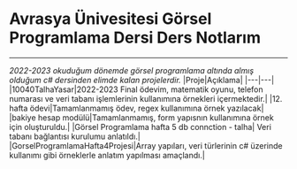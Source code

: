 # Avrasya Ünivesitesi Görsel Programlama Dersi Ders Notlarım
---
_2022-2023 okuduğum dönemde görsel programlama altında almış olduğum c# dersinden elimde kalan projelerdir._
|Proje|Açıklama|
|---|---|
|10040TalhaYasar|2022-2023 Final ödevim, matematik oyunu, telefon numarası ve veri tabanı işlemlerinin kullanımına örnekleri içermektedir.|
|12. hafta ödevi|Tamamlanmamış ödev, regex kullanımına örnek yazılacak|
|bakiye hesap modülü|Tamamlanmamış, form yapısnın kullanımına örnek için oluşturuldu.|
|Görsel Programlama hafta 5 db connction - talha| Veri tabanı bağlantısı kurulumu anlatıldı.|
|GorselProgramlamaHafta4Projesi|Array yapıları, veri türlerinin c# üzerinde kullanımı gibi örneklerle anlatım yapılması amaçlandı.|